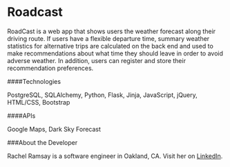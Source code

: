 # Roadcast

RoadCast is a web app that shows users the weather forecast along their driving route. If users have a flexible departure time, summary weather statistics for alternative trips are calculated on the back end and used to make recommendations about what time they should leave in order to avoid adverse weather. In addition, users can register and store their recommendation preferences.

####Technologies

PostgreSQL, SQLAlchemy, Python, Flask, Jinja, JavaScript, jQuery, HTML/CSS, Bootstrap

####APIs

Google Maps, Dark Sky Forecast

###About the Developer

Rachel Ramsay is a software engineer in Oakland, CA. Visit her on [LinkedIn](https://www.linkedin.com/in/rachelbuilds/).

